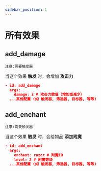 ```yaml
---
sidebar_position: 1
---
```


# 所有效果

## add_damage

`注意:需要触发器`

当这个效果 **触发** 时，会增加 **攻击力**

```json
- id: add_damage
  args:
    damage: 2 # 攻击力数值（增加或减少）
  ...其他配置 (如 触发器, 筛选器, 目标器, 等等)
```

## add_enchant

`注意:需要触发器`

当这个效果 **触发** 时，会给物品 **添加附魔**

```json
- id: add_enchant
  args:
    enchant: razor # 附魔ID
    level: 2 # 附魔等级
  ...其他配置 (如 触发器, 筛选器, 目标器, 等等)
```







